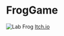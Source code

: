 # FrogGame
![Lab Frog](https://github.com/toastmeal/FrogGame/blob/main/images/text_title.png)
 [Itch.io](https://toastiemeal.itch.io/lab-frog)
 

